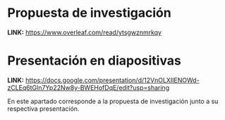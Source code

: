 # Propuesta de investigación 
**LINK:** https://www.overleaf.com/read/ytsgwznmrkqy

# Presentación en diapositivas 
**LINK:**  https://docs.google.com/presentation/d/12VnOLXIIENOWd-zCLEq6tGln7Yp22Nw8y-BWEHofDqE/edit?usp=sharing

En este apartado corresponde a la propuesta de investigación junto a su respectiva presentación.

